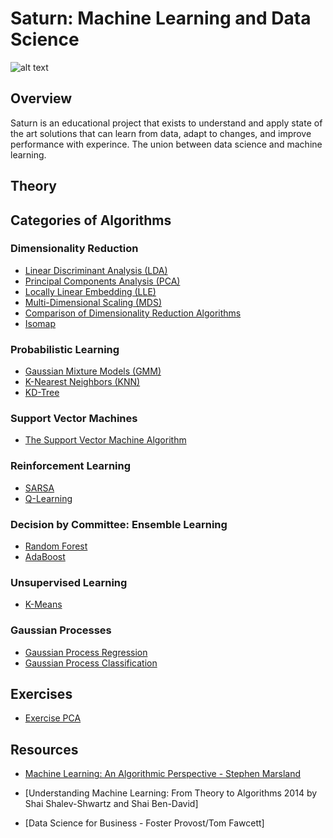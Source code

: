 # Saturn: Machine Learning and Data Science

![alt text](https://benfry.com/exd09/full/13.png)


## Overview

Saturn is an educational project that exists to understand and apply state of the art solutions that can learn from data, adapt to changes, and improve performance with experince. The union between data science and machine learning.

## Theory

## Categories of Algorithms

### Dimensionality Reduction

- [Linear Discriminant Analysis (LDA)](LDA.ipynb)
- [Principal Components Analysis (PCA)](PCA.ipynb)
- [Locally Linear Embedding (LLE)](LLE.ipynb)
- [Multi-Dimensional Scaling (MDS)](MDS.ipynb)
- [Comparison of Dimensionality Reduction Algorithms](DimensionalityReduction.ipynb)
- [Isomap](Isomap.ipynb)

### Probabilistic Learning

- [Gaussian Mixture Models (GMM)](GMM.ipynb)
- [K-Nearest Neighbors (KNN)](KNN.ipynb)
- [KD-Tree](KD-Tree.ipynb)

### Support Vector Machines 
- [The Support Vector Machine Algorithm](SVM.ipynb)

### Reinforcement Learning
- [SARSA](SARSA.ipynb)
- [Q-Learning](QL.ipynb)

### Decision by Committee: Ensemble Learning

- [Random Forest](RandomForest.ipynb)
- [AdaBoost](AdaBoost.ipynb)

### Unsupervised Learning

- [K-Means](K-Means.ipynb)

### Gaussian Processes

- [Gaussian Process Regression](GPR.ipynb)
- [Gaussian Process Classification](GPM.ipynb)

## Exercises

- [Exercise PCA](Exercise_PCA.ipynb)

## Resources

- [Machine Learning: An Algorithmic Perspective - Stephen Marsland ](http://dai.fmph.uniba.sk/courses/ICI/References/marsland.machine-learning.2ed.2015.pdf)
- [Understanding Machine Learning: From Theory to Algorithms 2014 by Shai Shalev-Shwartz and Shai Ben-David]

- [Data Science for Business - Foster Provost/Tom Fawcett]


